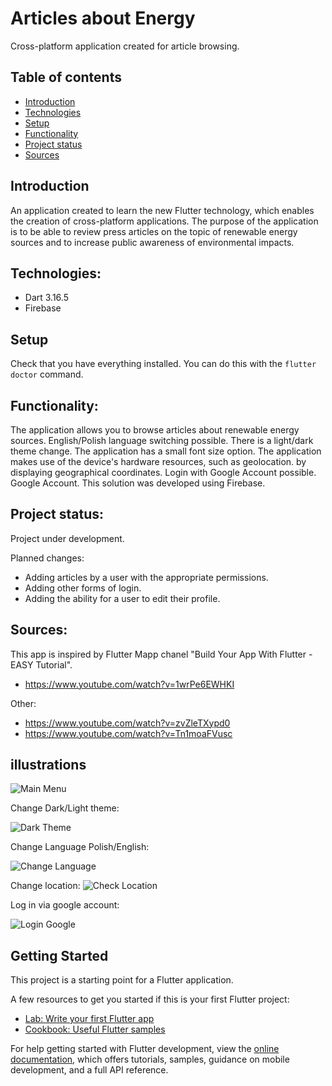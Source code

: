 # Articles about Energy

Cross-platform application created for article browsing. 


## Table of contents
* [Introduction](#introduction)
* [Technologies](#technologies)
* [Setup](#setup)
* [Functionality](#functionality)
* [Project status](#project-status)
* [Sources](#sources)


## Introduction

An application created to learn the new Flutter technology, which enables the creation of cross-platform applications. The purpose of the application is to be able to review press articles on the topic of renewable energy sources and to increase public awareness of environmental impacts.
  
## Technologies:
* Dart 3.16.5 
* Firebase

## Setup

Check that you have everything installed. You can do this with the ``` flutter doctor ``` command. 


## Functionality:

The application allows you to browse articles about renewable energy sources. 
English/Polish language switching possible. There is a light/dark theme change.
The application has a small font size option.
The application makes use of the device's hardware resources, such as geolocation. 
by displaying geographical coordinates. Login with Google Account possible. 
Google Account. This solution was developed using Firebase.

## Project status:
Project under development.

Planned changes:
* Adding articles by a user with the appropriate permissions.
* Adding other forms of login.
* Adding the ability for a user to edit their profile.

## Sources:

This app is inspired by Flutter Mapp chanel "Build Your App With Flutter - EASY Tutorial".
* https://www.youtube.com/watch?v=1wrPe6EWHKI

Other:
* https://www.youtube.com/watch?v=zvZleTXypd0
* https://www.youtube.com/watch?v=Tn1moaFVusc


## illustrations 

![Main Menu](./ImagesReadme/MainMenu.jfif)

Change Dark/Light theme:

![Dark Theme](./ImagesReadme/DarkTheme.jfif)

Change Language Polish/English:

![Change Language](./ImagesReadme/ChangeLanguage.jfif)

Change location:
![Check Location](./ImagesReadme/Location.jfif)

Log in via google account:

![Login Google](./ImagesReadme/loginGoogle.jfif)
## Getting Started

This project is a starting point for a Flutter application.

A few resources to get you started if this is your first Flutter project:

- [Lab: Write your first Flutter app](https://docs.flutter.dev/get-started/codelab)
- [Cookbook: Useful Flutter samples](https://docs.flutter.dev/cookbook)

For help getting started with Flutter development, view the
[online documentation](https://docs.flutter.dev/), which offers tutorials,
samples, guidance on mobile development, and a full API reference.
